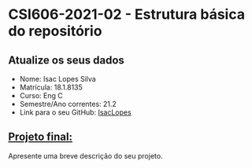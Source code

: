# **CSI606-2021-02 - Estrutura básica do repositório**

## Atualize os seus dados

- Nome: Isac Lopes Silva
- Matrícula: 18.1.8135
- Curso: Eng C
- Semestre/Ano correntes: 21.2
- Link para o seu GitHub: [IsacLopes](https://github.com/IsacLopesS)

## [Projeto final:](./Projeto/README.md)

Apresente uma breve descrição do seu projeto.
